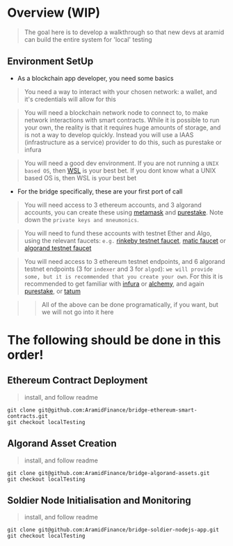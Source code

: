 # Overview (WIP)

> The goal here is to develop a walkthrough so that new devs at aramid can build the entire system for 'local' testing

## Environment SetUp

- As a blockchain app developer, you need some basics

> You need a way to interact with your chosen network: a wallet, and it's credentials will allow for this

> You will need a blockchain network node to connect to, to make network interactions with smart contracts. While it is possible to run your own, the reality is that it requires huge amounts of storage, and is not a way to develop quickly. Instead you will use a IAAS (infrastructure as a service) provider to do this, such as purestake or infura

> You will need a good dev environment. If you are not running a `UNIX based OS`, then [WSL](https://docs.microsoft.com/en-us/windows/wsl/setup/environment) is your best bet. If you dont know what a UNIX based OS is, then WSL is your best bet

- For the bridge specifically, these are your first port of call

> You will need access to 3 ethereum accounts, and 3 algorand accounts, you can create these using [metamask](https://metamask.io/) and [purestake](https://www.purestake.com/technology/algosigner/). Note down the `private keys and mneumonics`. 

> You will need to fund these accounts with testnet Ether and Algo, using the relevant faucets: `e.g.` [rinkeby testnet faucet](https://rinkebyfaucet.com/), [matic faucet](https://faucet.polygon.technology/) or [algorand testnet faucet](https://testnet.algoexplorer.io/dispenser)

> You will need access to 3 ethereum testnet endpoints, and 6 algorand testnet endpoints (3 for `indexer` and 3 for `algod`): `we will provide some, but it is recommended that you create your own`. For this it is recommended to get familiar with [infura](https://infura.io/) or [alchemy](https://www.alchemy.com/), and again [purestake](https://developer.purestake.io/), or [tatum](https://dashboard.tatum.io/)

> > All of the above can be done programatically, if you want, but we will not go into it here

# The following should be done in this order!

## Ethereum Contract Deployment

> install, and follow readme

```
git clone git@github.com:AramidFinance/bridge-ethereum-smart-contracts.git
git checkout localTesting
```

## Algorand Asset Creation

> install, and follow readme

```
git clone git@github.com:AramidFinance/bridge-algorand-assets.git
git checkout localTesting
```

## Soldier Node Initialisation and Monitoring

> install, and follow readme

```
git clone git@github.com:AramidFinance/bridge-soldier-nodejs-app.git
git checkout localTesting
```
